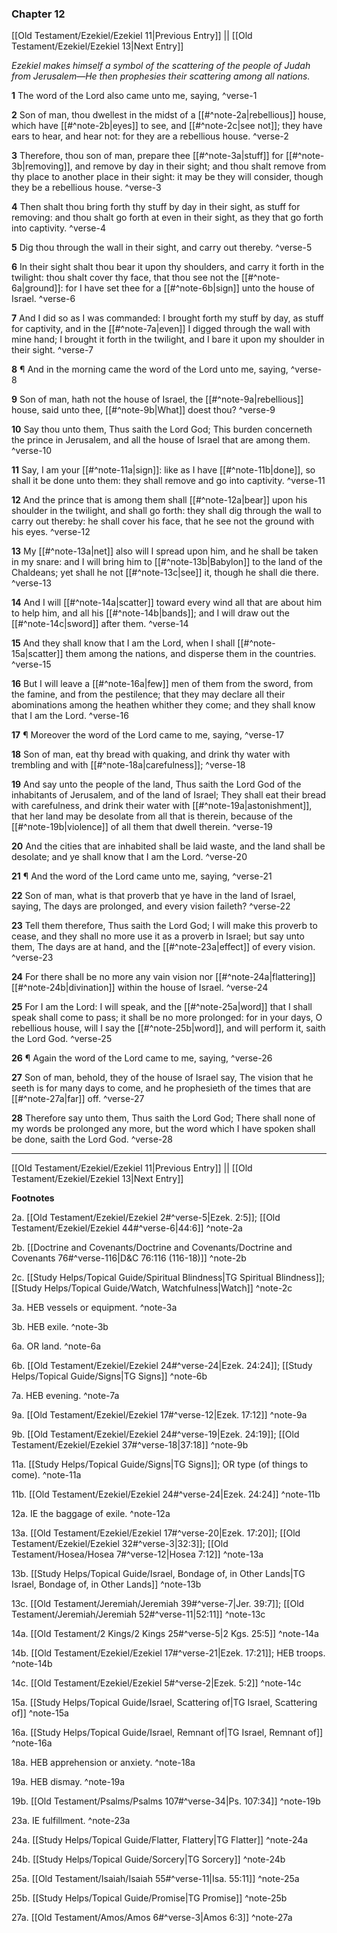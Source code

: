 ### Chapter 12

[[Old Testament/Ezekiel/Ezekiel 11|Previous Entry]]  ||  [[Old Testament/Ezekiel/Ezekiel 13|Next Entry]]

*Ezekiel makes himself a symbol of the scattering of the people of Judah from Jerusalem—He then prophesies their scattering among all nations.*

**1**  The word of the Lord also came unto me, saying, ^verse-1

**2**  Son of man, thou dwellest in the midst of a [[#^note-2a|rebellious]] house, which have [[#^note-2b|eyes]] to see, and [[#^note-2c|see not]]; they have ears to hear, and hear not: for they are a rebellious house. ^verse-2

**3**  Therefore, thou son of man, prepare thee [[#^note-3a|stuff]] for [[#^note-3b|removing]], and remove by day in their sight; and thou shalt remove from thy place to another place in their sight: it may be they will consider, though they be a rebellious house. ^verse-3

**4**  Then shalt thou bring forth thy stuff by day in their sight, as stuff for removing: and thou shalt go forth at even in their sight, as they that go forth into captivity. ^verse-4

**5**  Dig thou through the wall in their sight, and carry out thereby. ^verse-5

**6**  In their sight shalt thou bear it upon thy shoulders, and carry it forth in the twilight: thou shalt cover thy face, that thou see not the [[#^note-6a|ground]]: for I have set thee for a [[#^note-6b|sign]] unto the house of Israel. ^verse-6

**7**  And I did so as I was commanded: I brought forth my stuff by day, as stuff for captivity, and in the [[#^note-7a|even]] I digged through the wall with mine hand; I brought it forth in the twilight, and I bare it upon my shoulder in their sight. ^verse-7

**8**  ¶ And in the morning came the word of the Lord unto me, saying, ^verse-8

**9**  Son of man, hath not the house of Israel, the [[#^note-9a|rebellious]] house, said unto thee, [[#^note-9b|What]] doest thou? ^verse-9

**10**  Say thou unto them, Thus saith the Lord God; This burden concerneth the prince in Jerusalem, and all the house of Israel that are among them. ^verse-10

**11**  Say, I am your [[#^note-11a|sign]]: like as I have [[#^note-11b|done]], so shall it be done unto them: they shall remove and go into captivity. ^verse-11

**12**  And the prince that is among them shall [[#^note-12a|bear]] upon his shoulder in the twilight, and shall go forth: they shall dig through the wall to carry out thereby: he shall cover his face, that he see not the ground with his eyes. ^verse-12

**13**  My [[#^note-13a|net]] also will I spread upon him, and he shall be taken in my snare: and I will bring him to [[#^note-13b|Babylon]] to the land of the Chaldeans; yet shall he not [[#^note-13c|see]] it, though he shall die there. ^verse-13

**14**  And I will [[#^note-14a|scatter]] toward every wind all that are about him to help him, and all his [[#^note-14b|bands]]; and I will draw out the [[#^note-14c|sword]] after them. ^verse-14

**15**  And they shall know that I am the Lord, when I shall [[#^note-15a|scatter]] them among the nations, and disperse them in the countries. ^verse-15

**16**  But I will leave a [[#^note-16a|few]] men of them from the sword, from the famine, and from the pestilence; that they may declare all their abominations among the heathen whither they come; and they shall know that I am the Lord. ^verse-16

**17**  ¶ Moreover the word of the Lord came to me, saying, ^verse-17

**18**  Son of man, eat thy bread with quaking, and drink thy water with trembling and with [[#^note-18a|carefulness]]; ^verse-18

**19**  And say unto the people of the land, Thus saith the Lord God of the inhabitants of Jerusalem, and of the land of Israel; They shall eat their bread with carefulness, and drink their water with [[#^note-19a|astonishment]], that her land may be desolate from all that is therein, because of the [[#^note-19b|violence]] of all them that dwell therein. ^verse-19

**20**  And the cities that are inhabited shall be laid waste, and the land shall be desolate; and ye shall know that I am the Lord. ^verse-20

**21**  ¶ And the word of the Lord came unto me, saying, ^verse-21

**22**  Son of man, what is that proverb that ye have in the land of Israel, saying, The days are prolonged, and every vision faileth? ^verse-22

**23**  Tell them therefore, Thus saith the Lord God; I will make this proverb to cease, and they shall no more use it as a proverb in Israel; but say unto them, The days are at hand, and the [[#^note-23a|effect]] of every vision. ^verse-23

**24**  For there shall be no more any vain vision nor [[#^note-24a|flattering]] [[#^note-24b|divination]] within the house of Israel. ^verse-24

**25**  For I am the Lord: I will speak, and the [[#^note-25a|word]] that I shall speak shall come to pass; it shall be no more prolonged: for in your days, O rebellious house, will I say the [[#^note-25b|word]], and will perform it, saith the Lord God. ^verse-25

**26**  ¶ Again the word of the Lord came to me, saying, ^verse-26

**27**  Son of man, behold, they of the house of Israel say, The vision that he seeth is for many days to come, and he prophesieth of the times that are [[#^note-27a|far]] off. ^verse-27

**28**  Therefore say unto them, Thus saith the Lord God; There shall none of my words be prolonged any more, but the word which I have spoken shall be done, saith the Lord God. ^verse-28


---
[[Old Testament/Ezekiel/Ezekiel 11|Previous Entry]]  ||  [[Old Testament/Ezekiel/Ezekiel 13|Next Entry]]


**Footnotes**


2a. [[Old Testament/Ezekiel/Ezekiel 2#^verse-5|Ezek. 2:5]]; [[Old Testament/Ezekiel/Ezekiel 44#^verse-6|44:6]] ^note-2a

2b. [[Doctrine and Covenants/Doctrine and Covenants/Doctrine and Covenants 76#^verse-116|D&C 76:116 (116-18)]] ^note-2b

2c. [[Study Helps/Topical Guide/Spiritual Blindness|TG Spiritual Blindness]]; [[Study Helps/Topical Guide/Watch, Watchfulness|Watch]] ^note-2c

3a. HEB vessels or equipment. ^note-3a

3b. HEB exile. ^note-3b

6a. OR land. ^note-6a

6b. [[Old Testament/Ezekiel/Ezekiel 24#^verse-24|Ezek. 24:24]]; [[Study Helps/Topical Guide/Signs|TG Signs]] ^note-6b

7a. HEB evening. ^note-7a

9a. [[Old Testament/Ezekiel/Ezekiel 17#^verse-12|Ezek. 17:12]] ^note-9a

9b. [[Old Testament/Ezekiel/Ezekiel 24#^verse-19|Ezek. 24:19]]; [[Old Testament/Ezekiel/Ezekiel 37#^verse-18|37:18]] ^note-9b

11a. [[Study Helps/Topical Guide/Signs|TG Signs]]; OR type (of things to come).  ^note-11a

11b. [[Old Testament/Ezekiel/Ezekiel 24#^verse-24|Ezek. 24:24]] ^note-11b

12a. IE the baggage of exile. ^note-12a

13a. [[Old Testament/Ezekiel/Ezekiel 17#^verse-20|Ezek. 17:20]]; [[Old Testament/Ezekiel/Ezekiel 32#^verse-3|32:3]]; [[Old Testament/Hosea/Hosea 7#^verse-12|Hosea 7:12]] ^note-13a

13b. [[Study Helps/Topical Guide/Israel, Bondage of, in Other Lands|TG Israel, Bondage of, in Other Lands]] ^note-13b

13c. [[Old Testament/Jeremiah/Jeremiah 39#^verse-7|Jer. 39:7]]; [[Old Testament/Jeremiah/Jeremiah 52#^verse-11|52:11]] ^note-13c

14a. [[Old Testament/2 Kings/2 Kings 25#^verse-5|2 Kgs. 25:5]] ^note-14a

14b. [[Old Testament/Ezekiel/Ezekiel 17#^verse-21|Ezek. 17:21]]; HEB troops.  ^note-14b

14c. [[Old Testament/Ezekiel/Ezekiel 5#^verse-2|Ezek. 5:2]] ^note-14c

15a. [[Study Helps/Topical Guide/Israel, Scattering of|TG Israel, Scattering of]] ^note-15a

16a. [[Study Helps/Topical Guide/Israel, Remnant of|TG Israel, Remnant of]] ^note-16a

18a. HEB apprehension or anxiety. ^note-18a

19a. HEB dismay. ^note-19a

19b. [[Old Testament/Psalms/Psalms 107#^verse-34|Ps. 107:34]] ^note-19b

23a. IE fulfillment. ^note-23a

24a. [[Study Helps/Topical Guide/Flatter, Flattery|TG Flatter]] ^note-24a

24b. [[Study Helps/Topical Guide/Sorcery|TG Sorcery]] ^note-24b

25a. [[Old Testament/Isaiah/Isaiah 55#^verse-11|Isa. 55:11]] ^note-25a

25b. [[Study Helps/Topical Guide/Promise|TG Promise]] ^note-25b

27a. [[Old Testament/Amos/Amos 6#^verse-3|Amos 6:3]] ^note-27a